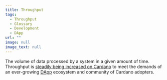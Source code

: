```yaml
---
title: Throughput
tags:
  - Throughput
  - Glossary
  - Development
  - DApp
url: ""
image: null
image_text: null
---
```


The volume of data processed by a system in a given amount of time. Throughput is [steadily being increased on Cardano](https://iohk.io/en/blog/posts/2022/01/14/how-we-re-scaling-cardano-in-2022/) to meet the demands of an ever-growing [DApp](https://www.essentialcardano.io/glossary/dapp) ecosystem and community of Cardano adopters.
